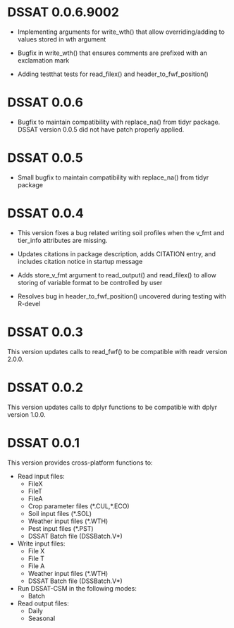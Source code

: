 # DSSAT 0.0.6.9002

- Implementing arguments for write_wth() that allow overriding/adding to values stored in wth argument

- Bugfix in write_wth() that ensures comments are prefixed with an exclamation mark

- Adding testthat tests for read_filex() and header_to_fwf_position()

# DSSAT 0.0.6

- Bugfix to maintain compatibility with replace_na() from tidyr package. DSSAT version 0.0.5 did not have patch properly applied.

# DSSAT 0.0.5

- Small bugfix to maintain compatibility with replace_na() from tidyr package

# DSSAT 0.0.4

- This version fixes a bug related writing soil profiles when the v_fmt and tier_info attributes are missing.

- Updates citations in package description, adds CITATION entry, and includes citation notice in startup message

- Adds store_v_fmt argument to read_output() and read_filex() to allow storing of variable format to be controlled by user

- Resolves bug in header_to_fwf_position() uncovered during testing with R-devel

# DSSAT 0.0.3

This version updates calls to read_fwf() to be compatible with readr version 2.0.0.

# DSSAT 0.0.2

This version updates calls to dplyr functions to be compatible with dplyr version 1.0.0.

# DSSAT 0.0.1

This version provides cross-platform functions to:
  - Read input files:
    - FileX
    - FileT
    - FileA
    - Crop parameter files (\*.CUL,\*.ECO)
    - Soil input files (\*.SOL)
    - Weather input files (\*.WTH)
    - Pest input files (\*.PST)
    - DSSAT Batch file (DSSBatch.V\*)
- Write input files:
    - File X
    - File T
    - File A
    - Weather input files (\*.WTH)
    - DSSAT Batch file (DSSBatch.V\*)
- Run DSSAT-CSM in the following modes:
    - Batch
- Read output files:
    - Daily
    - Seasonal
